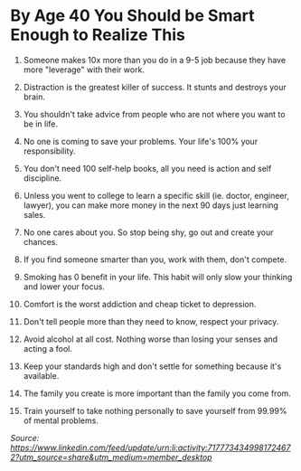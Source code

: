 
# By Age 40 You Should be Smart Enough to Realize This

1. Someone makes 10x more than you do in a 9-5 job because they have more "leverage" with their work.

2. Distraction is the greatest killer of success. It stunts and destroys your brain.

3. You shouldn't take advice from people who are not where you want to be in life.

4. No one is coming to save your problems. Your life's 100% your responsibility.

5. You don't need 100 self-help books, all you need is action and self discipline.

6. Unless you went to college to learn a specific skill (ie. doctor, engineer, lawyer), you can make more money in the next 90 days just learning sales.

7. No one cares about you. So stop being shy, go out and create your chances.

8. If you find someone smarter than you, work with them, don't compete.

9. Smoking has 0 benefit in your life. This habit will only slow your thinking and lower your focus.

10. Comfort is the worst addiction and cheap ticket to depression.

11. Don't tell people more than they need to know, respect your privacy.

12. Avoid alcohol at all cost. Nothing worse than losing your senses and acting a fool.

13. Keep your standards high and don't settle for something because it's available.

14. The family you create is more important than the family you come from.

15. Train yourself to take nothing personally to save yourself from 99.99% of mental problems.

_Source: https://www.linkedin.com/feed/update/urn:li:activity:7177734349981724672?utm_source=share&utm_medium=member_desktop_
